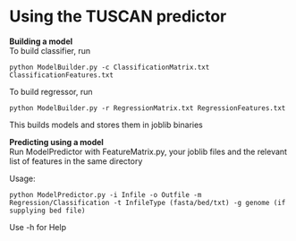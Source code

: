 # Using the TUSCAN predictor

**Building a model**  
To build classifier, run
```
python ModelBuilder.py -c ClassificationMatrix.txt ClassificationFeatures.txt
```

To build regressor, run
```
python ModelBuilder.py -r RegressionMatrix.txt RegressionFeatures.txt
```

This builds models and stores them in joblib binaries

**Predicting using a model**  
Run ModelPredictor with FeatureMatrix.py, your joblib files and the relevant list of features in the same directory

Usage:
```
python ModelPredictor.py -i Infile -o Outfile -m Regression/Classification -t InfileType (fasta/bed/txt) -g genome (if supplying bed file)
```

Use -h for Help
